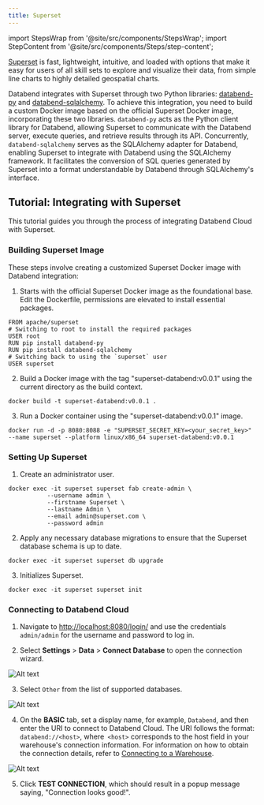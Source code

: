 ```yaml
---
title: Superset
---
```

import StepsWrap from '@site/src/components/StepsWrap';
import StepContent from '@site/src/components/Steps/step-content';

[Superset](https://superset.apache.org/) is fast, lightweight, intuitive, and loaded with options that make it easy for users of all skill sets to explore and visualize their data, from simple line charts to highly detailed geospatial charts.

Databend integrates with Superset through two Python libraries: [databend-py](https://github.com/databendcloud/databend-py) and [databend-sqlalchemy](https://github.com/databendcloud/databend-sqlalchemy). To achieve this integration, you need to build a custom Docker image based on the official Superset Docker image, incorporating these two libraries. `databend-py` acts as the Python client library for Databend, allowing Superset to communicate with the Databend server, execute queries, and retrieve results through its API. Concurrently, `databend-sqlalchemy` serves as the SQLAlchemy adapter for Databend, enabling Superset to integrate with Databend using the SQLAlchemy framework. It facilitates the conversion of SQL queries generated by Superset into a format understandable by Databend through SQLAlchemy's interface.

## Tutorial: Integrating with Superset

This tutorial guides you through the process of integrating Databend Cloud with Superset.

<StepsWrap>
<StepContent number="1">

### Building Superset Image

These steps involve creating a customized Superset Docker image with Databend integration:

1. Starts with the official Superset Docker image as the foundational base. Edit the Dockerfile, permissions are elevated to install essential packages.

```shell title='Dockerfile'
FROM apache/superset
# Switching to root to install the required packages
USER root
RUN pip install databend-py 
RUN pip install databend-sqlalchemy
# Switching back to using the `superset` user
USER superset
```

2. Build a Docker image with the tag "superset-databend:v0.0.1" using the current directory as the build context.

```shell
docker build -t superset-databend:v0.0.1 .
```

3. Run a Docker container using the "superset-databend:v0.0.1" image.

```shell
docker run -d -p 8080:8088 -e "SUPERSET_SECRET_KEY=<your_secret_key>" --name superset --platform linux/x86_64 superset-databend:v0.0.1
```

</StepContent>
<StepContent number="2">

### Setting Up Superset

1. Create an administrator user.

```shell
docker exec -it superset superset fab create-admin \
           --username admin \
           --firstname Superset \
           --lastname Admin \
           --email admin@superset.com \
           --password admin
```

2. Apply any necessary database migrations to ensure that the Superset database schema is up to date.

```shell
docker exec -it superset superset db upgrade
```

3. Initializes Superset.

```shell
docker exec -it superset superset init
```

</StepContent>
<StepContent number="3">


### Connecting to Databend Cloud

1. Navigate to [http://localhost:8080/login/]( http://localhost:8080/login/) and use the credentials `admin/admin` for the username and password to log in.

2. Select **Settings** > **Data** > **Connect Database** to open the connection wizard.

![Alt text](/img/integration/superset-connect-db.png)

3. Select `Other` from the list of supported databases.

![Alt text](/img/integration/superset-select-other.png)

4. On the **BASIC** tab, set a display name, for example, `Databend`, and then enter the URI to connect to Databend Cloud. The URI follows the format: `databend://<host>`, where` <host>` corresponds to the host field in your warehouse's connection information. For information on how to obtain the connection details, refer to [Connecting to a Warehouse](/guides/cloud/using-databend-cloud/warehouses#connecting-to-a-warehouse).

![Alt text](/img/integration/superset-uri.png)

5. Click **TEST CONNECTION**, which should result in a popup message saying, "Connection looks good!".

</StepContent>
</StepsWrap>